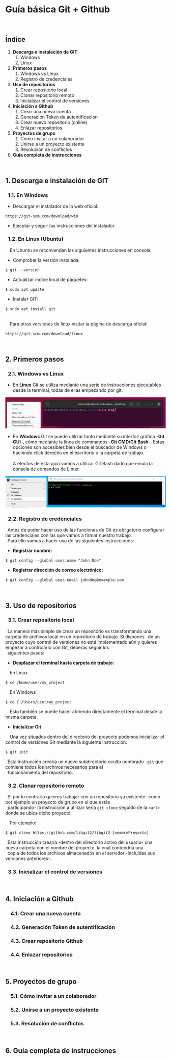 # Guía básica Git + Github

&ensp;   
## Índice
1. **Descarga e instalación de GIT**
    1. Windows
    1. Linux
2. **Primeros pasos**
    1. Windows vs Linux
    2. Registro de credenciales
3. **Uso de repositorios**
    1. Crear repositorio local
    2. Clonar repositorio remoto
    3. Inicializar el control de versiones
4. **Iniciación a Github**
    1. Crear una nueva cuenta
    1. Generación Token de autentificación
    1. Crear nuevo repositorio (online)
    1. Enlazar repositorios 
5. **Proyectos de grupo**
    1. Cómo invitar a un colaborador
    2. Unirse a un proyecto existente
    3. Resolución de conflictos
6. **Guía completa de instrucciones**

&ensp;  
## 1. Descarga e instalación de GIT

### &ensp;1.1. En Windows
* Descargar el instalador de la web oficial:
```
https://git-scm.com/download/win
```
* Ejecutar y seguir las instrucciones del instalador.

### &ensp;1.2. En Linux (Ubuntu)
&emsp;En Ubuntu se recomiendan las siguientes instrucciones en consola:

* Comprobar la versión instalada:
```
$ git --version
```
* Actualizar índice local de paquetes:
```
$ sudo apt update
```
* Instalar GIT:
```
$ sudo apt install git
```
&nbsp;  
&emsp;Para otras versiones de linux visitar la página de descarga oficial:
```
https://git-scm.com/download/linux
```

&emsp;

## 2. Primeros pasos
### &ensp;2.1. Windows vs Linux
* En **Linux** Git se utiliza mediante una serie de instrucciones ejecutables desde la terminal, todas de ellas empezando por git:

![Foto Git Bash Windows](https://github.com/vantelyn/Prueba1/blob/master/cmdLinux.jpg "Linux")

* En **Windows** Git se puede utilizar tanto mediante su interfaz gráfica -**Git GUI**-, cómo mediante la línea de commandos -**Git CMD/Git Bash**-. Estas opciones son accesibles bien desde el buscador de Windows o haciendo click derecho en el escritorio o la carpeta de trabajo.  
&ensp;  
A efectos de esta guía vamos a utilizar Git Bash dado que emula la consola de comandos de Linux:
  
![Foto Git Bash Windows](https://github.com/vantelyn/Prueba1/blob/master/bashWindows.jpg "Windows")

### &ensp;2.2. Registro de credenciales
&ensp;Antes de poder hacer uso de las funciones de Git es obligatorio configurar las credenciales con las que vamos a firmar nuestro trabajo.  
&ensp;Para ello vamos a hacer uso de las siguientes instrucciones:
* **Registrar nombre:**
```
$ git config --global user.name "John Doe"
```
* **Registrar dirección de correo electrónico:**
```
$ git config --global user.email johndoe@example.com
```
&ensp;  

## 3. Uso de repositorios
### &ensp;3.1. Crear repositorio local
&ensp;La manera más simple de crear un repositorio es transformando una carpeta de archivos local en un repositorio de trabajo. Si dispones &ensp;de un proyecto cuyo control de versiones no está implementado aún y quieres empezar a controlarlo con Git, deberás seguir los  
&ensp;siguientes pasos:
* **Desplazar el terminal hasta carpeta de trabajo:**

&emsp;En Linux
```
$ cd /home/user/my_project
```
&emsp;En Windows
```
$ cd C:/Users/user/my_project
```
&emsp;Esto también se puede hacer abriendo directamente el terminal desde la misma carpeta.

* **Inicializar Git**

&emsp;Una vez situados dentro del directorio del proyecto podemos inicializar el control de versiones Git mediante la siguiente instrucción:
```
$ git init
```
&ensp;Esta instrucción crearía un nuevo subdirectorio oculto nombrado `.git` que contiene todos los archivos necesarios para el  
&ensp;funcionamiento del repositorio.
### &ensp;3.2. Clonar repositorio remoto
&ensp;Si por lo contrario quieres trabajar con un repositorio ya existente -como por ejemplo un proyecto de grupo en el que estás  
&ensp;participando- la instrucción a utilizar sería `git clone` seguido de la `<url>` donde se ubica dicho proyecto.

&emsp;Por ejemplo:
```
$ git clone https://github.com/libgit2/libgit2 [nombreProyecto]
```
&ensp;Esta instrucción crearía -dentro del directorio activo del usuario- una nueva carpeta con el nombre del proyecto, la cual contendría una  
&ensp;copia de todos los archivos almacenados en el servidor -incluídas sus versiones anteriores-.

### &ensp;3.3. Inicializar el control de versiones

&ensp;  
## 4. Iniciación a Github
### &emsp;4.1. Crear una nueva cuenta
### &emsp;4.2. Generación Token de autentificación
### &emsp;4.3. Crear repositorio Github
### &emsp;4.4. Enlazar repositorios
&ensp;  
## 5. Proyectos de grupo
### &emsp;5.1. Cómo invitar a un colaborador
### &emsp;5.2. Unirse a un proyecto existente
### &emsp;5.3. Resolución de conflictos
&ensp;  
## 6. Guía completa de instrucciones

